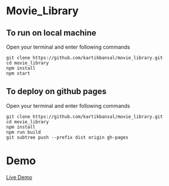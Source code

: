 # Movie_Library

## To run on local machine
Open your terminal and enter following commands

    git clone https://github.com/kartikbansal/movie_library.git
    cd movie_library
    npm install
    npm start

## To deploy on github pages
Open your terminal and enter following commands

    git clone https://github.com/kartikbansal/movie_library.git
    cd movie_library
    npm install
    npm run build
    git subtree push --prefix dist origin gh-pages

# Demo
[Live Demo](https://kartikbansal.github.io/movie_library/)
